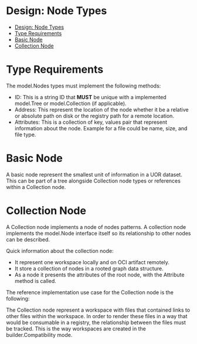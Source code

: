 Design: Node Types
===
- [Design: Node Types](#design-node-types)
- [Type Requirements](#type-requirements)
- [Basic Node](#basic-node)
- [Collection Node](#collection-node)

# Type Requirements

The model.Nodes types must implement the following methods:

- ID: This is a string ID that **MUST** be unique with a implemented model.Tree or model.Collection (if applicable).
- Address: This represent the location of the node whether it be a relative or absolute path on disk or the registry path for a remote location.
- Attributes: This is a collection of key, values pair that represent information about the node. Example for a file could be name, size, and file type.

# Basic Node

A basic node represent the smallest unit of information in a UOR dataset. This can be part of a tree alongside Collection node
types or references within a Collection node.

# Collection Node

A Collection node implements a node of nodes patterns. A collection node implements the model.Node interface itself so its relationship to other nodes can be described.

Quick information about the collection node:
- It represent one workspace locally and on OCI artifact remotely.
- It store a collection of nodes in a rooted graph data structure.
- As a node it presents the attributes of the root node, with the Attribute method is called.

The reference implementation use case for the Collection node is the following:

The Collection node represent a workspace with files that contained links to other files within the workspace. In order to render these
files in a way that would be consumable in a registry, the relationship between the files must be tracked. This is the way workspaces are created
in the builder.Compatibility mode.
